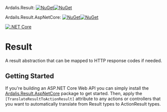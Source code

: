 Ardalis.Result: [![NuGet](https://img.shields.io/nuget/v/Ardalis.Result.svg)](https://www.nuget.org/packages/Ardalis.Result)[![NuGet](https://img.shields.io/nuget/dt/Ardalis.Result.svg)](https://www.nuget.org/packages/Ardalis.Result)

Ardails.Result.AspNetCore: [![NuGet](https://img.shields.io/nuget/v/Ardalis.Result.AspNetCore.svg)](https://www.nuget.org/packages/Ardalis.Result.AspNetCore)[![NuGet](https://img.shields.io/nuget/dt/Ardalis.Result.AspNetCore.svg)](https://www.nuget.org/packages/Ardalis.Result.AspNetCore)


[![.NET Core](https://github.com/ardalis/Result/workflows/.NET%20Core/badge.svg)](https://github.com/ardalis/Result/actions?query=workflow%3A%22.NET+Core%22)

# Result
A result abstraction that can be mapped to HTTP response codes if needed.

## Getting Started

If you're building an ASP.NET Core Web API you can simply install the [Ardalis.Result.AspNetCore](https://www.nuget.org/packages/Ardalis.Result.AspNetCore/) package to get started. Then, apply the `[TranslateResultToActionResult]` attribute to any actions or controllers that you want to automatically translate from Result types to ActionResult types.

